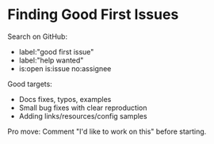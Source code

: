 # Finding Good First Issues

Search on GitHub:
- label:"good first issue"
- label:"help wanted"
- is:open is:issue no:assignee

Good targets:
- Docs fixes, typos, examples
- Small bug fixes with clear reproduction
- Adding links/resources/config samples

Pro move: Comment "I'd like to work on this" before starting.
